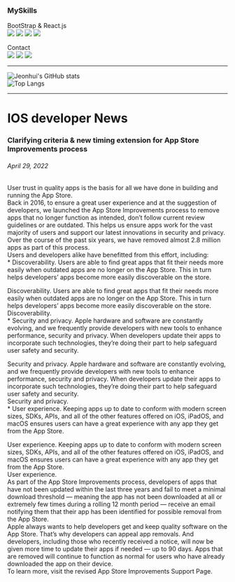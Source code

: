 ### MySkills
BootStrap & React.js  
<img src="https://img.shields.io/badge/HTML5-E34F26?style=flat-square&logo=HTML5&logoColor=white"/></a>
<img src="https://img.shields.io/badge/CSS3-1572B6?style=flat-square&logo=CSS3&logoColor=white"/></a>
<img src="https://img.shields.io/badge/JavaScript-F7DF1E?style=flat-square&logo=JavaScript&logoColor=white"/></a>
<img src="https://img.shields.io/badge/React.js-1E8CBE?style=flat-square&logo=JavaScript&logoColor=white"/></a>  

<!-- Android & IOS  
<img src="https://img.shields.io/badge/Java-007396?style=flat-square&logo=Java&logoColor=white"/></a>
<img src="https://img.shields.io/badge/Swift-F05138?style=flat-square&logo=Swift&logoColor=white"/></a> -->
<!-- 
Languages  
<img src="https://img.shields.io/badge/C-A8B9CC?style=flat-square&logo=C&logoColor=white"/></a>
<img src="https://img.shields.io/badge/C++-00599C?style=flat-square&logo=C%2B%2B&logoColor=white"/></a>
<img src="https://img.shields.io/badge/Python-3776AB?style=flat-square&logo=Python&logoColor=white"/></a>

algorithms  
<img src="https://img.shields.io/badge/Baekjoon-Gold4-gold?style=flat-square&labelColor=004088"/></a> -->

Contact  
[<img src="https://img.shields.io/badge/l06094@gmail.com-EA4335?style=flat-square&logo=Gmail&logoColor=white"/>](l06094@gmail.com)
<a href="dlwjsgml02@naver.com"><img src="https://img.shields.io/badge/dlwjsgml02@naver.com-0ABF53?style=flat-square&logo=Nintendo&logoColor=white"/></a>
<img src="https://img.shields.io/badge/jeon__hui__22-E4405F?style=flat-square&logo=Instagram&logoColor=white"/></a>  

---
![Jeonhui's GitHub stats](https://github-readme-stats.vercel.app/api?username=Jeonhui&show_icons=true&theme=algolia)  
![Top Langs](https://github-readme-stats.vercel.app/api/top-langs/?username=6810779s&layout=compact&theme=algolia)  

---
# IOS developer News
### Clarifying criteria & new timing extension for App Store Improvements process  
###### April 29, 2022  
User trust in quality apps is the basis for all we have done in building and running the App Store.  
Back in 2016, to ensure a great user experience and at the suggestion of developers, we launched the App Store Improvements process to remove apps that no longer function as intended, don’t follow current review guidelines or are outdated. This helps us ensure apps work for the vast majority of users and support our latest innovations in security and privacy. Over the course of the past six years, we have removed almost 2.8 million apps as part of this process.  
Users and developers alike have benefitted from this effort, including:  
* 
Discoverability. Users are able to find great apps that fit their needs more easily when outdated apps are no longer on the App Store. This in turn helps developers’ apps become more easily discoverable on the store.
  
Discoverability. Users are able to find great apps that fit their needs more easily when outdated apps are no longer on the App Store. This in turn helps developers’ apps become more easily discoverable on the store.  
Discoverability.  
* 
Security and privacy.  Apple hardware and software are constantly evolving, and we frequently provide developers with new tools to enhance performance, security and privacy. When developers update their apps to incorporate such technologies, they’re doing their part to help safeguard user safety and security.
  
Security and privacy.  Apple hardware and software are constantly evolving, and we frequently provide developers with new tools to enhance performance, security and privacy. When developers update their apps to incorporate such technologies, they’re doing their part to help safeguard user safety and security.  
Security and privacy.   
* 
User experience. Keeping apps up to date to conform with modern screen sizes, SDKs, APIs, and all of the other features offered on iOS, iPadOS, and macOS ensures users can have a great experience with any app they get from the App Store.
  
User experience. Keeping apps up to date to conform with modern screen sizes, SDKs, APIs, and all of the other features offered on iOS, iPadOS, and macOS ensures users can have a great experience with any app they get from the App Store.  
User experience.  
As part of the App Store Improvements process, developers of apps that have not been updated within the last three years and fail to meet a minimal download threshold — meaning the app has not been downloaded at all or extremely few times during a rolling 12 month period — receive an email notifying them that their app has been identified for possible removal from the App Store.  
Apple always wants to help developers get and keep quality software on the App Store. That’s why developers can appeal app removals. And developers, including those who recently received a notice, will now be given more time to update their apps if needed — up to 90 days. Apps that are removed will continue to function as normal for users who have already downloaded the app on their device.  
To learn more, visit the revised App Store Improvements Support Page.  
